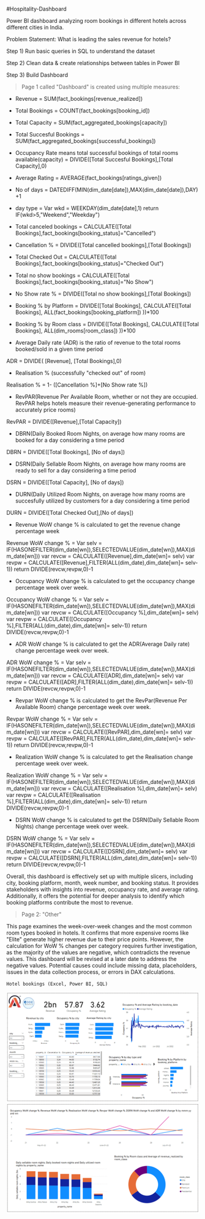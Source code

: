 #Hospitality-Dashboard

Power BI dashboard analyzing room bookings in different hotels across different cities in India. 

Problem Statement:
What is leading the sales revenue for hotels?

Step 1) 
Run basic queries in SQL to understand the dataset 

Step 2)
Clean data & create relationships between tables in Power BI 

Step 3) 
Build Dashboard

> Page 1 called "Dashboard" is created using multiple measures:

- Revenue
= SUM(fact_bookings[revenue_realized])

- Total Bookings
= COUNT(fact_bookings[booking_id])

- Total Capacity
= SUM(fact_aggregated_bookings[capacity])

- Total Succesful Bookings
= SUM(fact_aggregated_bookings[successful_bookings])

- Occupancy Rate means total successful bookings of total rooms available(capacity) 
= DIVIDE([Total Succesful Bookings],[Total Capacity],0)

- Average Rating = AVERAGE(fact_bookings[ratings_given])

- No of days
= DATEDIFF(MIN(dim_date[date]),MAX(dim_date[date]),DAY) +1

- day type
= Var wkd = WEEKDAY(dim_date[date],1)
return
IF(wkd>5,"Weekend","Weekday")

- Total canceled bookings
= CALCULATE([Total Bookings],fact_bookings[booking_status]="Cancelled")

- Cancellation %
= DIVIDE([Total cancelled bookings],[Total Bookings])

- Total Checked Out
= CALCULATE([Total Bookings],fact_bookings[booking_status]="Checked Out")

- Total no show bookings
= CALCULATE([Total Bookings],fact_bookings[booking_status]="No Show")

- No Show rate %
= DIVIDE([Total no show bookings],[Total Bookings])

- Booking % by Platform 
= DIVIDE([Total Bookings],
 CALCULATE([Total Bookings], 
 ALL(fact_bookings[booking_platform])
  ))*100

- Booking % by Room class 
= DIVIDE([Total Bookings],
 CALCULATE([Total Bookings], 
 ALL(dim_rooms[room_class])
  ))*100

- Average Daily rate (ADR) is the ratio of revenue to the total rooms booked/sold in a given time period	

ADR = DIVIDE( [Revenue], [Total Bookings],0)

- Realisation %	(successfully "checked out" of room) 

Realisation % = 1- ([Cancellation %]+[No Show rate %])

- RevPAR(Revenue Per Available Room, whether or not they are occupied. RevPAR helps hotels measure their revenue-generating performance to accurately price rooms)

RevPAR = DIVIDE([Revenue],[Total Capacity])

- DBRN(Daily Booked Room Nights, on average how many rooms are booked for a day considering a time period

DBRN = DIVIDE([Total Bookings], [No of days])

- DSRN(Daily Sellable Room Nights, on average how many rooms are ready to sell for a day considering a time period

DSRN = DIVIDE([Total Capacity], [No of days])

- DURN(Daily Utilized Room Nights, on average how many rooms are succesfully utilized by customers for a day considering a time period

DURN = DIVIDE([Total Checked Out],[No of days])

- Revenue WoW change % is calculated to get the revenue change percentage week 

Revenue WoW change % = 
Var selv = IF(HASONEFILTER(dim_date[wn]),SELECTEDVALUE(dim_date[wn]),MAX(dim_date[wn]))
var revcw = CALCULATE([Revenue],dim_date[wn]= selv)
var revpw =  CALCULATE([Revenue],FILTER(ALL(dim_date),dim_date[wn]= selv-1))
return
DIVIDE(revcw,revpw,0)-1

- Occupancy WoW change % is calculated to get the occupancy change percentage week over week.

Occupancy WoW change % = 
Var selv = IF(HASONEFILTER(dim_date[wn]),SELECTEDVALUE(dim_date[wn]),MAX(dim_date[wn]))
var revcw = CALCULATE([Occupancy %],dim_date[wn]= selv)
var revpw =  CALCULATE([Occupancy %],FILTER(ALL(dim_date),dim_date[wn]= selv-1))
return
DIVIDE(revcw,revpw,0)-1

- ADR WoW change % is calculated to get the ADR(Average Daily rate) change percentage week over week.

ADR WoW change % = 
Var selv = IF(HASONEFILTER(dim_date[wn]),SELECTEDVALUE(dim_date[wn]),MAX(dim_date[wn]))
var revcw = CALCULATE([ADR],dim_date[wn]= selv)
var revpw =  CALCULATE([ADR],FILTER(ALL(dim_date),dim_date[wn]= selv-1))
return
DIVIDE(revcw,revpw,0)-1

- Revpar WoW change %	is calculated to get the RevPar(Revenue Per Available Room) change percentage week over week.

Revpar WoW change % = 
Var selv = IF(HASONEFILTER(dim_date[wn]),SELECTEDVALUE(dim_date[wn]),MAX(dim_date[wn]))
var revcw = CALCULATE([RevPAR],dim_date[wn]= selv)
var revpw =  CALCULATE([RevPAR],FILTER(ALL(dim_date),dim_date[wn]= selv-1))
return
DIVIDE(revcw,revpw,0)-1

- Realization WoW change % is calculated to get the Realisation change percentage week over week.

Realization WoW change % = 
Var selv = IF(HASONEFILTER(dim_date[wn]),SELECTEDVALUE(dim_date[wn]),MAX(dim_date[wn]))
var revcw = CALCULATE([Realisation %],dim_date[wn]= selv)
var revpw =  CALCULATE([Realisation %],FILTER(ALL(dim_date),dim_date[wn]= selv-1))
return
DIVIDE(revcw,revpw,0)-1

- DSRN WoW change % is calculated to get the DSRN(Daily Sellable Room Nights) change percentage week over week.

DSRN WoW change % = 
Var selv = IF(HASONEFILTER(dim_date[wn]),SELECTEDVALUE(dim_date[wn]),MAX(dim_date[wn]))
var revcw = CALCULATE([DSRN],dim_date[wn]= selv)
var revpw =  CALCULATE([DSRN],FILTER(ALL(dim_date),dim_date[wn]= selv-1))
return
DIVIDE(revcw,revpw,0)-1

Overall, this dashboard is effectively set up with multiple slicers, including city, booking platform, month, week number, and booking status. It provides stakeholders with insights into revenue, occupancy rate, and average rating. Additionally, it offers the potential for deeper analysis to identify which booking platforms contribute the most to revenue.

> Page 2: "Other"

This page examines the week-over-week changes and the most common room types booked in hotels. It confirms that more expensive rooms like "Elite" generate higher revenue due to their price points. However, the calculation for WoW % changes per category requires further investigation, as the majority of the values are negative, which contradicts the revenue values. This dashboard will be revised at a later date to address the negative values. Potential causes could include missing data, placeholders, issues in the data collection process, or errors in DAX calculations.


    Hotel bookings (Excel, Power BI, SQL)
![Screen Shot 2025-02-20 at 8 16 38 PM](https://github.com/UserDna95/Hospitality-Dashboard/blob/main/2025-02-20%20(22).png)
![Screen Shot 2025-02-20 at 8 16 38 PM](https://github.com/UserDna95/Hospitality-Dashboard/blob/main/2025-02-20%20(23).png)

